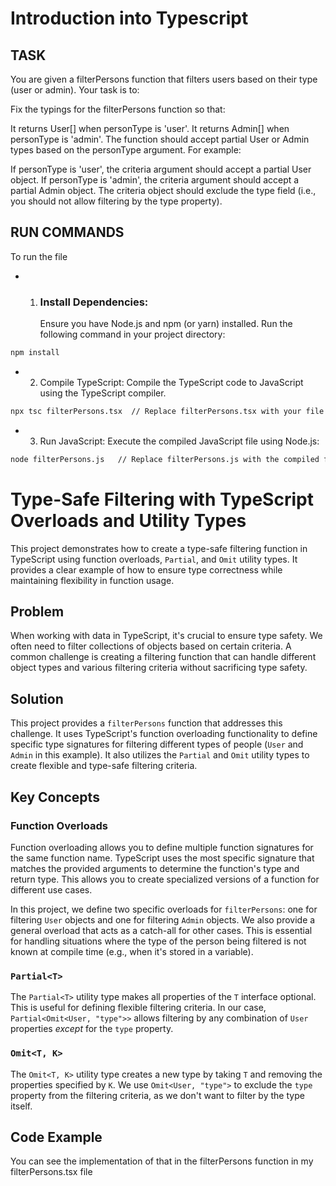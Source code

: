 # Introduction into Typescript

## TASK

You are given a filterPersons function that filters users based on their type (user or admin). Your task is to:

Fix the typings for the filterPersons function so that:

It returns User[] when personType is 'user'.
It returns Admin[] when personType is 'admin'.
The function should accept partial User or Admin types based on the personType argument. For example:

If personType is 'user', the criteria argument should accept a partial User object.
If personType is 'admin', the criteria argument should accept a partial Admin object.
The criteria object should exclude the type field (i.e., you should not allow filtering by the type property).

## RUN COMMANDS

To run the file

- 1. ### Install Dependencies:
     Ensure you have Node.js and npm (or yarn) installed. Run the following command in your project directory:

```bash
npm install
```

- 2. Compile TypeScript: Compile the TypeScript code to JavaScript using the TypeScript compiler.

```bash
npx tsc filterPersons.tsx  // Replace filterPersons.tsx with your file name
```

- 3. Run JavaScript: Execute the compiled JavaScript file using Node.js:

```bash
node filterPersons.js   // Replace filterPersons.js with the compiled file name
```

# Type-Safe Filtering with TypeScript Overloads and Utility Types

This project demonstrates how to create a type-safe filtering function in TypeScript using function overloads, `Partial`, and `Omit` utility types. It provides a clear example of how to ensure type correctness while maintaining flexibility in function usage.

## Problem

When working with data in TypeScript, it's crucial to ensure type safety. We often need to filter collections of objects based on certain criteria. A common challenge is creating a filtering function that can handle different object types and various filtering criteria without sacrificing type safety.

## Solution

This project provides a `filterPersons` function that addresses this challenge. It uses TypeScript's function overloading functionality to define specific type signatures for filtering different types of people (`User` and `Admin` in this example). It also utilizes the `Partial` and `Omit` utility types to create flexible and type-safe filtering criteria.

## Key Concepts

### Function Overloads

Function overloading allows you to define multiple function signatures for the same function name. TypeScript uses the most specific signature that matches the provided arguments to determine the function's type and return type. This allows you to create specialized versions of a function for different use cases.

In this project, we define two specific overloads for `filterPersons`: one for filtering `User` objects and one for filtering `Admin` objects. We also provide a general overload that acts as a catch-all for other cases. This is essential for handling situations where the type of the person being filtered is not known at compile time (e.g., when it's stored in a variable).

### `Partial<T>`

The `Partial<T>` utility type makes all properties of the `T` interface optional. This is useful for defining flexible filtering criteria. In our case, `Partial<Omit<User, "type">>` allows filtering by any combination of `User` properties _except_ for the `type` property.

### `Omit<T, K>`

The `Omit<T, K>` utility type creates a new type by taking `T` and removing the properties specified by `K`. We use `Omit<User, "type">` to exclude the `type` property from the filtering criteria, as we don't want to filter by the type itself.

## Code Example

You can see the implementation of that in the filterPersons function in my filterPersons.tsx file
